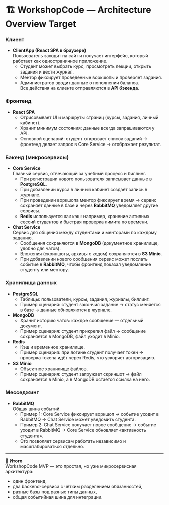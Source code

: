 # 🏗 WorkshopCode — Architecture Overview Target

### Клиент

*   **ClientApp (React SPA в браузере)**  
    Пользователь заходит на сайт и получает интерфейс, который работает как одностраничное приложение.
    *   Студент может выбрать курс, просмотреть лекции, открыть задания и вести журнал.
    *   Ментор фиксирует проведённые воркшопы и проверяет задания.
    *   Администратор вводит данные о пополнении баланса.  
        Все действия на клиенте отправляются в **API бэкенда**.

### Фронтенд

*   **React SPA**
    *   Отрисовывает UI и маршруты страниц (курсы, задания, личный кабинет).
    *   Хранит минимум состояния: данные всегда запрашиваются у API.
    *   Основной сценарий: студент открывает список заданий → фронтенд делает запрос в Core Service → отображает результат.

### Бэкенд (микросервисы)

*   **Core Service**  
    Главный сервис, отвечающий за учебный процесс и биллинг.
    *   При регистрации нового пользователя записывает данные в **PostgreSQL**.
    *   При добавлении курса в личный кабинет создаёт запись в журнале.
    *   При проведении воркшопа ментор фиксирует время → сервис сохраняет данные в базе и через **RabbitMQ** уведомляет другие сервисы.
    *   **Redis** используется как кэш: например, хранение активных сессий студентов и быстрая проверка лимита по времени.
*   **Chat Service**  
    Сервис для общения между студентами и менторами по каждому заданию.
    *   Сообщения сохраняются в **MongoDB** (документное хранилище, удобно для чатов).
    *   Вложения (скриншоты, архивы с кодом) сохраняются в **S3 Minio**.
    *   При добавлении нового сообщения сервис может послать событие в **RabbitMQ**, чтобы фронтенд показал уведомление студенту или ментору.

### Хранилища данных

*   **PostgreSQL**
    *   Таблицы: пользователи, курсы, задания, журналы, биллинг.
    *   Пример сценария: студент закончил задание → статус меняется в базе → данные обновляются в журнале.
*   **MongoDB**
    *   Хранит историю чатов: каждое сообщение — отдельный документ.
    *   Пример сценария: студент прикрепил файл → сообщение сохраняется в MongoDB, файл уходит в Minio.
*   **Redis**
    *   Кэш и временное хранилище.
    *   Пример сценария: при логине студент получает токен → проверка токена идёт через Redis, что ускоряет авторизацию.
*   **S3 Minio**
    *   Объектное хранилище файлов.
    *   Пример сценария: студент загружает скриншот → файл сохраняется в Minio, а в MongoDB остаётся ссылка на него.

### Месседжинг

*   **RabbitMQ**  
    Общая шина событий.
    *   Пример 1: Core Service фиксирует воркшоп → событие уходит в RabbitMQ → Chat Service может уведомить студента.
    *   Пример 2: Chat Service получает новое сообщение → событие уходит в RabbitMQ → Core Service обновляет «активность студента».
    *   Это позволяет сервисам работать независимо и масштабироваться отдельно.

* * *

📌 **Итого**  
WorkshopCode MVP — это простая, но уже микросервисная архитектура:

*   один фронтенд,
*   два backend-сервиса с чётким разделением обязанностей,
*   разные базы под разные типы данных,
*   общая событийная шина для интеграции.

